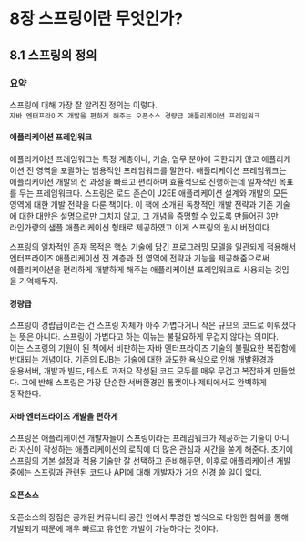 # 8장 스프링이란 무엇인가?

## 8.1 스프링의 정의

### 요약
스프링에 대해 가장 잘 알려진 정의는 이렇다.  
`자바 엔터프라이즈 개발을 편하게 해주는 오픈소스 경량급 애플리케이션 프레임워크`

#### 애플리케이션 프레임워크
애플리케이션 프레임워크는 특정 계층이나, 기술, 업무 분야에 국한되지 않고 애플리케이션 전 영역을 포괄하는 범용적인 프레임워크를 말한다. 애플리케이션 프레임워크는  
애플리케이션 개발의 전 과정을 빠르고 편리하며 효율적으로 진행하는데 일차적인 목표를 두는 프레임워크다. 스프링은 로드 존슨이 J2EE 애플리케이션 설계와 개발의 모든  
영역에 대한 개발 전략을 다룬 책이다. 이 책에 소개된 독창적인 개발 전략과 기존 기술에 대한 대안은 설명으로만 그치지 않고, 그 개념을 증명할 수 있도록 만들어진 3만  
라인가량의 샘플 애플리케이션 형태로 제공하였고 이게 스프링의 원시 버전이다.  

스프링의 일차적인 존재 목적은 핵심 기술에 담긴 프로그래밍 모델을 일관되게 적용해서 엔터프라이즈 애플리케이션 전 계층과 전 영역에 전략과 기능을 제공해줌으로써  
애플리케이션을 편리하게 개발하게 해주는 애플리케이션 프레임워크로 사용되는 것임을 기억해두자.

#### 경량급
스프링이 경럅급이라는 건 스프링 자체가 아주 가볍다거나 작은 규모의 코드로 이뤄졌다는 뜻은 아니다. 스프링이 가볍다고 하는 이뉴는 불필요하게 무겁지 않다는 의미다.  
이는 스프링의 기원이 된 책에서 비판하는 자바 엔터프라이즈 기술의 불필요한 복잡함에 반대되는 개념이다. 기존의 EJB는 기술에 대한 과도한 욕심으로 인해 개발환경과  
운용서버, 개발과 빌드, 테스트 과저으 작성된 코드 모두를 매우 무겁고 복잡하게 만들었다. 그에 반해 스프링은 가장 단순한 서버환경인 톰캣이나 제티에서도 완벽하게  
동작한다. 

#### 자바 엔터프라이즈 개발을 편하게
스프링은 애플리케이션 개발자들이 스프링이라는 프레임워크가 제공하는 기술이 아니라 자신이 작성하는 애플리케이션의 로직에 더 많은 관심과 시간을 쏟게 해준다. 초기에  
스프링의 기본 설정과 적용 기술만 잘 선택하고 준비해두면, 이후로 애플리케이션 개발 중에는 스프링과 관련된 코드나 API에 대해 개발자가 거의 신경 쓸 일이 없다.  

#### 오픈소스
오픈소스의 장점은 공개된 커뮤니티 공간 안에서 투명한 방식으로 다양한 참여를 통해 개발되기 때문에 매우 빠르고 유연한 개발이 가능하다는 것이다. 

